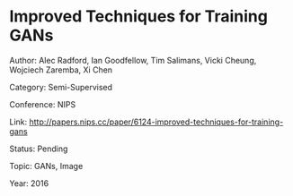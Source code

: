 # Improved Techniques for Training GANs
Author: Alec Radford, Ian Goodfellow, Tim Salimans, Vicki Cheung, Wojciech Zaremba, Xi Chen

Category: Semi-Supervised

Conference: NIPS

Link: http://papers.nips.cc/paper/6124-improved-techniques-for-training-gans

Status: Pending

Topic: GANs, Image 

Year: 2016
